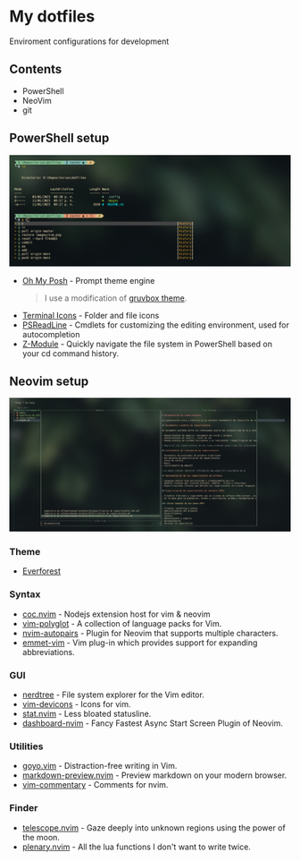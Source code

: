 # My  dotfiles
Enviroment configurations for development

## Contents
- PowerShell 
- NeoVim 
- git 

## PowerShell setup
![](images/terminal.png)
- [Oh My Posh](https://ohmyposh.dev/) - Prompt theme engine
	> I use a modification of [gruvbox theme](https://ohmyposh.dev/docs/themes#gruvbox).
- [Terminal Icons](https://github.com/devblackops/Terminal-Icons) - Folder and file icons
- [PSReadLine](https://docs.microsoft.com/en-us/powershell/module/psreadline/) - Cmdlets for customizing the editing environment, used for autocompletion
- [Z-Module](https://www.powershellgallery.com/packages/z/1.1.13) - Quickly navigate the file system in PowerShell based on your cd command history.

## Neovim setup
![](images/vim.png)
### Theme
- [Everforest](https://github.com/sainnhe/everforest)
### Syntax
- [coc.nvim](https://github.com/neoclide/coc.nvim) - Nodejs extension host for vim & neovim
- [vim-polyglot](https://github.com/sheerun/vim-polyglot) - A collection of language packs for Vim.
- [nvim-autopairs](https://github.com/windwp/nvim-autopairs) - Plugin for Neovim that supports multiple characters.
- [emmet-vim](https://github.com/mattn/emmet-vim) - Vim plug-in which provides support for expanding abbreviations.
### GUI
- [nerdtree](https://github.com/preservim/nerdtree) - File system explorer for the Vim editor.
- [vim-devicons](https://github.com/ryanoasis/vim-devicons) - Icons for vim.
- [stat.nvim](https://github.com/leath-dub/stat.nvim) - Less bloated statusline.
- [dashboard-nvim](https://github.com/glepnir/dashboard-nvim) - Fancy Fastest Async Start Screen Plugin of Neovim.
### Utilities
- [goyo.vim](https://github.com/junegunn/goyo.vim) - Distraction-free writing in Vim.
- [markdown-preview.nvim](https://github.com/iamcco/markdown-preview.nvim) - Preview markdown on your modern browser.
- [vim-commentary](https://github.com/tpope/vim-commentary) - Comments for nvim.
### Finder
- [telescope.nvim](https://github.com/nvim-telescope/telescope.nvim) - Gaze deeply into unknown regions using the power of the moon.
- [plenary.nvim](https://github.com/nvim-lua/plenary.nvim) - All the lua functions I don't want to write twice.
